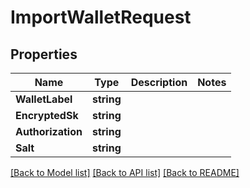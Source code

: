 # ImportWalletRequest

## Properties
Name | Type | Description | Notes
------------ | ------------- | ------------- | -------------
**WalletLabel** | **string** |  | 
**EncryptedSk** | **string** |  | 
**Authorization** | **string** |  | 
**Salt** | **string** |  | 

[[Back to Model list]](../README.md#documentation-for-models) [[Back to API list]](../README.md#documentation-for-api-endpoints) [[Back to README]](../README.md)


